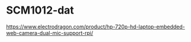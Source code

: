 
# SCM1012-dat 

https://www.electrodragon.com/product/hp-720p-hd-laptop-embedded-web-camera-dual-mic-support-rpi/